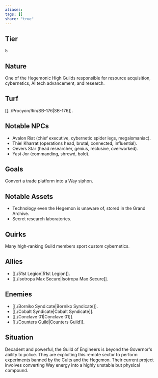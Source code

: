 ```yaml
---
aliases: 
tags: []
share: "true"
---
```

## Tier

5

## Nature

One of the Hegemonic High Guilds responsible for resource acquisition, cybernetics, AI tech advancement, and research.

## Turf

[[../Procyon/Rin/SB-176|SB-176]].

## Notable NPCs

- Avalon Riat (chief executive, cybernetic spider legs, megalomaniac).
- Thiel Kharrat (operations head, brutal, connected, influential).
- Oevers Star (head researcher, genius, reclusive, overworked).
- Yast Jor (commanding, shrewd, bold).


## Goals

Convert a trade platform into a Way siphon.

## Notable Assets

- Technology even the Hegemon is unaware of, stored in the Grand Archive.
- Secret research laboratories.


## Quirks

Many high-ranking Guild members sport custom cybernetics.

## Allies

- [[./51st Legion|51st Legion]].
- [[./Isotropa Max Secure|Isotropa Max Secure]].


## Enemies

- [[./Borniko Syndicate|Borniko Syndicate]].
- [[./Cobalt Syndicate|Cobalt Syndicate]].
- [[./Conclave 01|Conclave 01]].
- [[./Counters Guild|Counters Guild]].


## Situation

Decadent and powerful, the Guild of Engineers is beyond the Governor's ability to police. They are exploiting this remote sector to perform experiments banned by the Cults and the Hegemon. Their current project involves converting Way energy into a highly unstable but physical compound.
